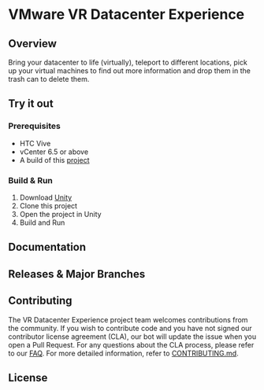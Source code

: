 

# VMware VR Datacenter Experience

## Overview
Bring your datacenter to life (virtually), teleport to different locations, pick up your virtual machines to find out more information and drop them in the trash can to delete them.

## Try it out

### Prerequisites

* HTC Vive
* vCenter 6.5 or above
* A build of this [project](https://github.com/vmware/vr-dc-ex/releases)

### Build & Run

1. Download [Unity](https://unity3d.com/)
2. Clone this project
3. Open the project in Unity
4. Build and Run

## Documentation

## Releases & Major Branches

## Contributing

The VR Datacenter Experience project team welcomes contributions from the community. If you wish to contribute code and you have not
signed our contributor license agreement (CLA), our bot will update the issue when you open a Pull Request. For any
questions about the CLA process, please refer to our [FAQ](https://cla.vmware.com/faq). For more detailed information,
refer to [CONTRIBUTING.md](CONTRIBUTING.md).

## License

